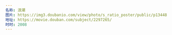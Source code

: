 ```yaml
---
名称: 浪潮
图片: https://img3.doubanio.com/view/photo/s_ratio_poster/public/p1344888983.webp
地址: https://movie.douban.com/subject/2297265/
时时: 2008
---
```

